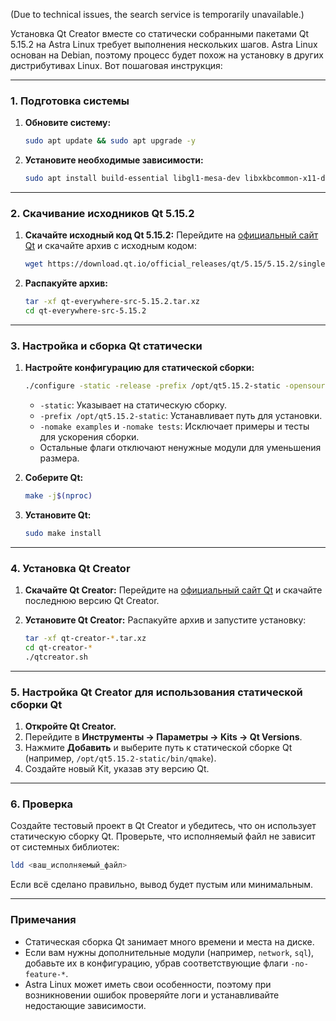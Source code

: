 (Due to technical issues, the search service is temporarily unavailable.)

Установка Qt Creator вместе со статически собранными пакетами Qt 5.15.2 на Astra Linux требует выполнения нескольких шагов. Astra Linux основан на Debian, поэтому процесс будет похож на установку в других дистрибутивах Linux. Вот пошаговая инструкция:

---

### 1. Подготовка системы
1. **Обновите систему:**
   ```bash
   sudo apt update && sudo apt upgrade -y
   ```

2. **Установите необходимые зависимости:**
   ```bash
   sudo apt install build-essential libgl1-mesa-dev libxkbcommon-x11-dev libxcb-xinerama0-dev libxcb-icccm4-dev libxcb-image0-dev libxcb-keysyms1-dev libxcb-render-util0-dev libxcb-xinput-dev libxcb-xkb-dev libxkbcommon-dev libxkbcommon-x11-dev libfontconfig1-dev libfreetype6-dev libinput-dev libxcb-cursor-dev libxcb-xfixes0-dev libxcb-shape0-dev libxcb-randr0-dev libxcb-sync-dev libxcb-xinerama0-dev libxcb-xkb-dev libxcb-xrm-dev libxcb-util-dev libxcb-damage0-dev libxcb-composite0-dev libxcb-present-dev libxcb-res0-dev libxcb-glx0-dev libxcb-shm0-dev libxcb-xv0-dev libxcb-xf86dri0-dev libxcb-xtest0-dev libxcb-xvmc0-dev libxcb-dri2-0-dev libxcb-dri3-dev libxcb-util0-dev libxcb-icccm4-dev libxcb-image0-dev libxcb-keysyms1-dev libxcb-render-util0-dev libxcb-xinput-dev libxcb-xkb-dev libxkbcommon-dev libxkbcommon-x11-dev libfontconfig1-dev libfreetype6-dev libinput-dev libxcb-cursor-dev libxcb-xfixes0-dev libxcb-shape0-dev libxcb-randr0-dev libxcb-sync-dev libxcb-xinerama0-dev libxcb-xkb-dev libxcb-xrm-dev libxcb-util-dev libxcb-damage0-dev libxcb-composite0-dev libxcb-present-dev libxcb-res0-dev libxcb-glx0-dev libxcb-shm0-dev libxcb-xv0-dev libxcb-xf86dri0-dev libxcb-xtest0-dev libxcb-xvmc0-dev libxcb-dri2-0-dev libxcb-dri3-dev libxcb-util0-dev
   ```

---

### 2. Скачивание исходников Qt 5.15.2
1. **Скачайте исходный код Qt 5.15.2:**
   Перейдите на [официальный сайт Qt](https://download.qt.io/official_releases/qt/5.15/5.15.2/single/) и скачайте архив с исходным кодом:
   ```bash
   wget https://download.qt.io/official_releases/qt/5.15/5.15.2/single/qt-everywhere-src-5.15.2.tar.xz
   ```

2. **Распакуйте архив:**
   ```bash
   tar -xf qt-everywhere-src-5.15.2.tar.xz
   cd qt-everywhere-src-5.15.2
   ```

---

### 3. Настройка и сборка Qt статически
1. **Настройте конфигурацию для статической сборки:**
   ```bash
   ./configure -static -release -prefix /opt/qt5.15.2-static -opensource -confirm-license -nomake examples -nomake tests -no-opengl -no-dbus -no-xcb -no-feature-concurrent -no-feature-sql -no-feature-xml -no-feature-network -no-feature-testlib -no-feature-printsupport -no-feature-widgets -no-feature-gui
   ```

   - `-static`: Указывает на статическую сборку.
   - `-prefix /opt/qt5.15.2-static`: Устанавливает путь для установки.
   - `-nomake examples` и `-nomake tests`: Исключает примеры и тесты для ускорения сборки.
   - Остальные флаги отключают ненужные модули для уменьшения размера.

2. **Соберите Qt:**
   ```bash
   make -j$(nproc)
   ```

3. **Установите Qt:**
   ```bash
   sudo make install
   ```

---

### 4. Установка Qt Creator
1. **Скачайте Qt Creator:**
   Перейдите на [официальный сайт Qt](https://download.qt.io/official_releases/qtcreator/) и скачайте последнюю версию Qt Creator.

2. **Установите Qt Creator:**
   Распакуйте архив и запустите установку:
   ```bash
   tar -xf qt-creator-*.tar.xz
   cd qt-creator-*
   ./qtcreator.sh
   ```

---

### 5. Настройка Qt Creator для использования статической сборки Qt
1. **Откройте Qt Creator.**
2. Перейдите в **Инструменты → Параметры → Kits → Qt Versions**.
3. Нажмите **Добавить** и выберите путь к статической сборке Qt (например, `/opt/qt5.15.2-static/bin/qmake`).
4. Создайте новый Kit, указав эту версию Qt.

---

### 6. Проверка
Создайте тестовый проект в Qt Creator и убедитесь, что он использует статическую сборку Qt. Проверьте, что исполняемый файл не зависит от системных библиотек:
```bash
ldd <ваш_исполняемый_файл>
```

Если всё сделано правильно, вывод будет пустым или минимальным.

---

### Примечания
- Статическая сборка Qt занимает много времени и места на диске.
- Если вам нужны дополнительные модули (например, `network`, `sql`), добавьте их в конфигурацию, убрав соответствующие флаги `-no-feature-*`.
- Astra Linux может иметь свои особенности, поэтому при возникновении ошибок проверяйте логи и устанавливайте недостающие зависимости.